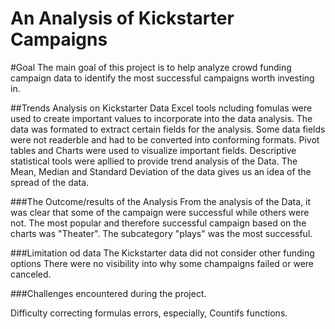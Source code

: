 # An Analysis of Kickstarter Campaigns
#Goal
The main goal of this project is to help analyze crowd funding campaign data to identify the most successful campaigns worth investing in.

##Trends Analysis on Kickstarter Data
Excel tools ncluding fomulas were used to create important values to incorporate into the data analysis. The data was formated to extract certain fields for the analysis. Some data fields were not readerble and had to be converted into conforming formats. Pivot tables and Charts were used to visualize important fields.
Descriptive statistical tools were apllied to provide trend analysis of the Data. The Mean, Median and Standard Deviation of the data gives us an idea of the spread of the data. 

###The Outcome/results of the Analysis
From the analysis of the Data, it was clear that some of the campaign were successful while others were not. 
The most popular and therefore successful campaign based on the charts was "Theater".
The subcategory "plays" was the most successful. 

###Limitation od data
The Kickstarter data did not consider other funding options
There were no visibility into why some champaigns failed or were canceled.

###Challenges encountered during the project.

Difficulty correcting formulas errors, especially, Countifs functions.









